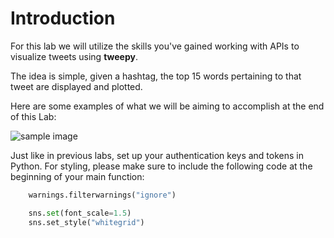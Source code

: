 # Introduction

For this lab we will utilize the skills you've gained working with APIs to visualize tweets using **tweepy**.

The idea is simple, given a hashtag, the top 15 words pertaining to that tweet are displayed and plotted.

Here are some examples of what we will be aiming to accomplish at the end of this Lab:

![sample image](https://i.imgur.com/TpBec4E.png)

Just like in previous labs, set up your authentication keys and tokens in Python. For styling, please make sure to include the following code at the beginning of your main function:

```python
    warnings.filterwarnings("ignore")

    sns.set(font_scale=1.5)
    sns.set_style("whitegrid")
```

